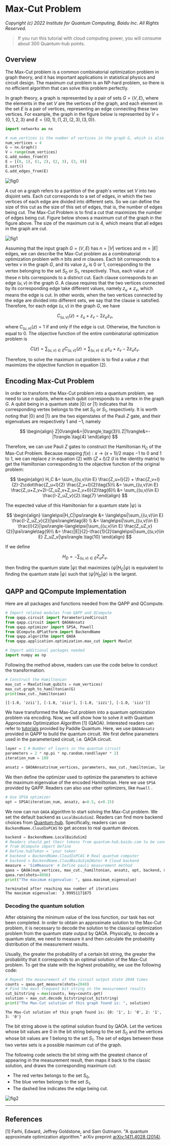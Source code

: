 # Max-Cut Problem

<em> Copyright (c) 2022 Institute for Quantum Computing, Baidu Inc. All Rights Reserved. </em>

> If you run this tutorial with cloud computing power, you will consume about 300 Quantum-hub points.

## Overview

The Max-Cut problem is a common combinatorial optimization problem in graph theory, and it has important applications in statistical physics and circuit design. The maximum cut problem is an NP-hard problem, so there is no efficient algorithm that can solve this problem perfectly.

In graph theory, a graph is represented by a pair of sets $G=(V, E)$, where the elements in the set $V$ are the vertices of the graph, and each element in the set $E$ is a pair of vertices, representing an edge connecting these two vertices. For example, the graph in the figure below is represented by $V=\{0,1,2,3\}$ and $E=\{(0,1),(1,2),(2,3),(3, 0)\}$.

```python
import networkx as nx

# num_vertices is the number of vertices in the graph G, which is also the number of qubits
num_vertices = 4
G = nx.Graph()
V = range(num_vertices)
G.add_nodes_from(V)
E = [(0, 1), (1, 2), (2, 3), (3, 0)]
E.sort()
G.add_edges_from(E)
```

![fig0](./figures/max-cut-fig-0.png)

A cut on a graph refers to a partition of the graph's vertex set $V$ into two disjoint sets. Each cut corresponds to a set of edges, in which the two vertices of each edge are divided into different sets. So we can define the size of this cut as the size of this set of edges, that is, the number of edges being cut. The Max-Cut Problem is to find a cut that maximizes the number of edges being cut. Figure below shows a maximum cut of the graph in the figure above. The size of the maximum cut is $4$, which means that all edges in the graph are cut.

![fig1](./figures/max-cut-fig-1.png)

Assuming that the input graph $G=(V, E)$ has $n=|V|$ vertices and $m=|E|$ edges, we can describe the Max-Cut problem as a combinatorial optimization problem with $n$ bits and $m$ clauses. Each bit corresponds to a vertex $v$ in the graph $G$, and its value $z_v$ is $0$ or $1$, corresponding to the vertex belonging to the set $S_{0}$ or $S_{1}$, respectively. Thus, each value $z$ of these $n$ bits corresponds to a distinct cut. Each clause corresponds to an edge $(u,v)$ in the graph $G$. A clause requires that the two vertices connected by its corresponding edge take different values, namely $z_u\neq z_v$, which means the edge is cut. In other words, when the two vertices connected by the edge are divided into different sets, we say that the clause is satisfied. Therefore, for each edge $(u,v)$ in the graph $G$, we have

$$
C_{(u,v)}(z) = z_u+z_v-2z_uz_v,
\tag{1}
$$

where $C_{(u,v)}(z) = 1$ if and only if the edge is cut. Otherwise, the function is equal to $0$. The objective function of the entire combinatorial optimization problem is

$$
C(z) = \sum_{(u,v)\in E}C_{(u,v)}(z) = \sum_{(u,v)\in E}z_u+z_v-2z_uz_v.
\tag{2}
$$

Therefore, to solve the maximum cut problem is to find a value $z$ that maximizes the objective function in equation (2).


## Encoding Max-Cut Problem

In order to transform the Max-Cut problem into a quantum problem, we need to use $n$ qubits, where each qubit corresponds to a vertex in the graph $G$. A qubit being in a quantum state $|0\rangle$ or $|1\rangle$ indicates that its corresponding vertex belongs to the set $S_{0}$ or $S_{1}$, respectively. It is worth noting that $|0\rangle$ and $|1\rangle$ are the two eigenstates of the Pauli $Z$ gate, and their eigenvalues are respectively $1$ and $-1$, namely

$$
\begin{align}
Z|0\rangle&=|0\rangle,\tag{3}\\
Z|1\rangle&=-|1\rangle.\tag{4}
\end{align}
$$

Therefore, we can use Pauli $Z$ gates to construct the Hamiltonian $H_C$ of the Max-Cut Problem. Because mapping $f(x):x\to(x+1)/2$ maps $-1$ to $0$ and $1$ to $1$, we can replace $z$ in equation (2) with $(Z+I)/2$ ($I$ is the identity matrix) to get the Hamiltonian corresponding to the objective function of the original problem:

$$
\begin{align}
H_C &= \sum_{(u,v)\in E} \frac{Z_u+I}{2} + \frac{Z_v+I}{2}-2\cdot\frac{Z_u+I}{2} \frac{Z_v+I}{2}\tag{5}\\
&= \sum_{(u,v)\in E} \frac{Z_u+Z_v+2I-(Z_uZ_v+Z_u+Z_v+I)}{2}\tag{6}\\
&= \sum_{(u,v)\in E} \frac{I-Z_uZ_v}{2}.\tag{7}
\end{align}
$$

The expected value of this Hamiltonian for a quantum state $|\psi\rangle$ is

$$
\begin{align}
\langle\psi|H_C|\psi\rangle &= \langle\psi|\sum_{(u,v)\in E} \frac{I-Z_uZ_v}{2}|\psi\rangle\tag{8} \\
&= \langle\psi|\sum_{(u,v)\in E} \frac{I}{2}|\psi\rangle-\langle\psi|\sum_{(u,v)\in E} \frac{Z_uZ_v}{2}|\psi\rangle\tag{9}\\
&= \frac{|E|}{2}-\frac{1}{2}\langle\psi|\sum_{(u,v)\in E} Z_uZ_v|\psi\rangle.\tag{10}
\end{align}
$$

If we define

$$
H_D = -\sum_{(u,v)\in E} Z_uZ_v,
\tag{11}
$$

then finding the quantum state $|\psi\rangle$ that maximizes $\langle\psi|H_C|\psi\rangle$ is equivalent to finding the quantum state $|\psi\rangle$ such that $\langle\psi|H_D|\psi \rangle$ is the largest.

## QAPP and QCompute Implementation

Here are all packages and functions needed from the QAPP and QCompute.

```python
# Import related modules from QAPP and QCompute
from qapp.circuit import ParameterizedCircuit
from qapp.circuit import QAOAAnsatz
from qapp.optimizer import SPSA, Powell
from QCompute.QPlatform import BackendName
from qapp.algorithm import QAOA
from qapp.application.optimization.max_cut import MaxCut

# Import additional packages needed
import numpy as np
```

Following the method above, readers can use the code below to conduct the transformation.

```python
# Construct the Hamiltonian
max_cut = MaxCut(num_qubits = num_vertices)
max_cut.graph_to_hamiltonian(G)
print(max_cut._hamiltonian)
```
```
[[-1.0, 'zzii'], [-1.0, 'ziiz'], [-1.0, 'izzi'], [-1.0, 'iizz']]
```

We have transformed the Max-Cut problem into a quantum optimization problem via encoding. Now, we will show how to solve it with Quantum Approximate Optimization Algorithm [1] (QAOA). Interested readers can refer to [tutorials](https://qml.baidu.com/tutorials/combinatorial-optimization/quantum-approximate-optimization-algorithm.html) provided by Paddle Quantum. Here, we use ``QAOAAnsatz`` provided in QAPP to build the quantum circuit. We first define parameters used in the parameterized circuit, i.e. QAOA circuit.

```python
layer = 2 # Number of layers in the quantum circuit
parameters = 2 * np.pi * np.random.rand(layer * 2)
iteration_num = 100

ansatz = QAOAAnsatz(num_vertices, parameters, max_cut._hamiltonian, layer)
```

We then define the optimizer used to optimize the parameters to achieve the maximum eigenvalue of the encoded Hamiltonian. Here we use ``SPSA`` provided by QAPP. Readers can also use other optimizers, like ``Powell`` .

```python
# Use SPSA optimizer
opt = SPSA(iteration_num, ansatz, a=0.5, c=0.15)
```

We now can run ``QAOA`` algorithm to start solving the Max-Cut problem. We set the default backend as ``LocalBaiduSim2``. Readers can find more backend choices from [Quantum-hub](https://quantum-hub.baidu.com/). Specifically, readers can use ``BackendName.CloudIoPCAS`` to get access to real quantum devices.

```python
backend = BackendName.LocalBaiduSim2
# Readers should get their tokens from quantum-hub.baidu.com to be connected to real quantum devices and cloud backend.
# from QCompute import Define
# Define.hubToken = 'your token'
# backend = BackendName.CloudIoPCAS # Real quantum computer
# backend = BackendName.CloudBaiduSim2Water # Cloud backend
measure = 'SimMeasure' # Define pauli measurement method
qaoa = QAOA(num_vertices, max_cut._hamiltonian, ansatz, opt, backend, measure)
qaoa.run(shots=4096)
print("The maximum eigenvalue: ", qaoa.maximum_eigenvalue)
```
```
terminated after reaching max number of iterations
The maximum eigenvalue:  3.99951171875
```

### Decoding the quantum solution
After obtaining the minimum value of the loss function, our task has not been completed. In order to obtain an approximate solution to the Max-Cut problem, it is necessary to decode the solution to the classical optimization problem from the quantum state output by QAOA. Physically, to decode a quantum state, we need to measure it and then calculate the probability distribution of the measurement results.

Usually, the greater the probability of a certain bit string, the greater the probability that it corresponds to an optimal solution of the Max-Cut problem. To get the state with the highest probability, we use the following code:

```python
# Repeat the measurement of the circuit output state 2048 times
counts = qaoa.get_measure(shots=2048)
# Find the most frequent bit string in the measurement results
cut_bitstring = max(counts, key=counts.get)
solution = max_cut.decode_bitstring(cut_bitstring)
print("The Max-Cut solution of this graph found is: ", solution)
```
```
The Max-Cut solution of this graph found is: {0: '1', 1: '0', 2: '1', 3: '0'}
```

The bit string above is the optimal solution found by QAOA. Let the vertices whose bit values are $0$ in the bit string belong to the set $S_0$ and the vertices whose bit values are $1$ belong to the set $S_1$. The set of edges between these two vertex sets is a possible maximum cut of the graph.

The following code selects the bit string with the greatest chance of appearing in the measurement result, then maps it back to the classic solution, and draws the corresponding maximum cut:
- The red vertex belongs to the set $S_0$,
- The blue vertex belongs to the set $S_1$,
- The dashed line indicates the edge being cut.

![fig2](./figures/max-cut-fig-2.png)

_______

## References

[1] Farhi, Edward, Jeffrey Goldstone, and Sam Gutmann. "A quantum approximate optimization algorithm." arXiv preprint [arXiv:1411.4028 (2014)](https://arxiv.org/abs/1411.4028).
